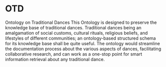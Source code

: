 # OTD
Ontology on Traditional Dances
This Ontology is designed to preserve the knowledge base of traditional dances.
Traditional dances being an amalgamation of social customs, cultural rituals, religious
beliefs, and lifestyles of different communities; an ontology-based structured schema
for its knowledge base shall be quite useful. The ontology would streamline the
documentation process about the various aspects of dances, facilitating collaborative
research, and can work as a one-stop point for smart information retrieval about any
traditional dance.
